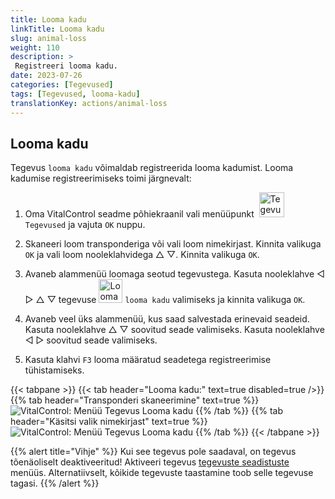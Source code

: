```yaml
---
title: Looma kadu
linkTitle: Looma kadu
slug: animal-loss
weight: 110
description: >
 Registreeri looma kadu.
date: 2023-07-26
categories: [Tegevused]
tags: [Tegevused, looma-kadu]
translationKey: actions/animal-loss
---
```


## Looma kadu

Tegevus `looma kadu` võimaldab registreerida looma kadumist. Looma kadumise registreerimiseks toimi järgnevalt:

1. Oma VitalControl seadme põhiekraanil vali menüüpunkt &nbsp;<img src="/icons/actions.svg" width="40" align="bottom" alt="Tegevused" /> `Tegevused` ja vajuta `OK` nuppu.

2. Skaneeri loom transponderiga või vali loom nimekirjast. Kinnita valikuga `OK` ja vali loom nooleklahvidega △ ▽. Kinnita valikuga `OK`.

3. Avaneb alammenüü loomaga seotud tegevustega. Kasuta nooleklahve ◁ ▷ △ ▽ tegevuse <img src="/icons/actions/animal-loss.svg" width="38" align="bottom" alt="Looma kadu" /> `looma kadu` valimiseks ja kinnita valikuga `OK`.

4. Avaneb veel üks alammenüü, kus saad salvestada erinevaid seadeid. Kasuta nooleklahve △ ▽ soovitud seade valimiseks. Kasuta nooleklahve ◁ ▷ soovitud seade valimiseks.

5. Kasuta klahvi `F3` looma määratud seadetega registreerimise tühistamiseks.

{{< tabpane >}}
{{< tab header="Looma kadu:" text=true disabled=true />}}
{{% tab header="Transponderi skaneerimine" text=true %}}
![VitalControl: Menüü Tegevus Looma kadu](../images/animalloss-scan.png "Registreeri looma kadu")
{{% /tab %}}
{{% tab header="Käsitsi valik nimekirjast" text=true %}}
![VitalControl: Menüü Tegevus Looma kadu](../images/animalloss.png "Registreeri looma kadu")
{{% /tab %}}
{{< /tabpane >}}

{{% alert title="Vihje" %}}
Kui see tegevus pole saadaval, on tegevus tõenäoliselt deaktiveeritud! Aktiveeri tegevus [tegevuste seadistuste](../settings/) menüüs. Alternatiivselt, kõikide tegevuste taastamine toob selle tegevuse tagasi.
{{% /alert %}}
